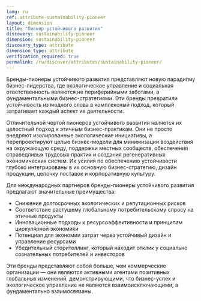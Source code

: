 ```yaml
---
lang: ru
ref: attribute-sustainability-pioneer
layout: dimension
title: "Пионер устойчивого развития"
discovery: sustainability-pioneer
dimension: sustainability-pioneer
discovery_type: attribute
dimension_type: attribute
verification_required: true
permalink: /ru/discover/attributes/sustainability-pioneer/
---
```


Бренды-пионеры устойчивого развития представляют новую парадигму бизнес-лидерства, где экологическое управление и социальная ответственность являются не периферийными заботами, а фундаментальными бизнес-стратегиями. Эти бренды превратили устойчивость из модного слова в комплексный подход, который затрагивает каждый аспект их деятельности.

Отличительной чертой пионеров устойчивого развития является их целостный подход к этичным бизнес-практикам. Они не просто внедряют изолированные экологические инициативы, а перепроектируют целые бизнес-модели для минимизации воздействия на окружающую среду, поддержки местных сообществ, обеспечения справедливых трудовых практик и создания регенеративных экономических систем. Их усилия по обеспечению устойчивости глубоко интегрированы в их основную бизнес-стратегию, дизайн продукции, цепочку поставок и корпоративную культуру.

Для международных партнеров бренды-пионеры устойчивого развития предлагают значительные преимущества:
- Снижение долгосрочных экологических и репутационных рисков
- Соответствие растущему глобальному потребительскому спросу на этичные продукты
- Инновационные подходы к ресурсоэффективности и принципам циркулярной экономики
- Потенциал для экономии затрат через устойчивый дизайн и управление ресурсами
- Убедительный сторителлинг, который находит отклик у социально сознательных потребителей и инвесторов

Эти бренды представляют собой больше, чем коммерческие организации — они являются активными агентами позитивных глобальных изменений, демонстрирующими, что бизнес-успех и экологическое управление не являются взаимоисключающими, а фундаментально взаимосвязаны.
